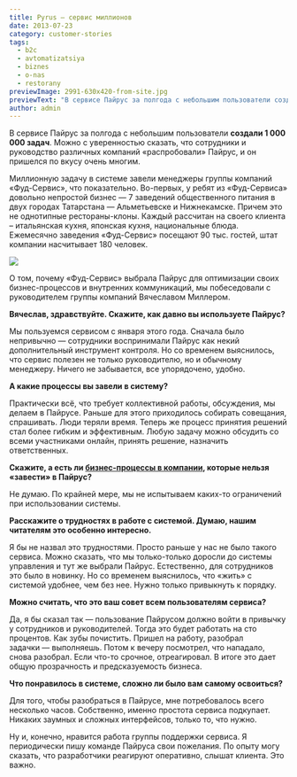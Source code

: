 ```yaml
---
title: Pyrus – сервис миллионов
date: 2013-07-23
category: customer-stories
tags:
  - b2c
  - avtomatizatsiya
  - biznes
  - o-nas
  - restorany
previewImage: 2991-630x420-from-site.jpg
previewText: "В сервисе Пайрус за полгода с небольшим пользователи создали 1 000 000 задач. Можно с уверенностью сказать, что сотрудники и руководство различных компаний «распробовали» Пайрус, и он пришелся по вкусу очень многим."
author: admin
---
```

В сервисе Пайрус за полгода с небольшим пользователи **создали 1 000 000 задач**.  Можно с уверенностью сказать, что сотрудники и руководство различных компаний «распробовали» Пайрус, и он пришелся по вкусу очень многим.

Миллионную задачу в системе завели менеджеры группы компаний «Фуд-Сервис», что показательно. Во-первых, у ребят из «Фуд-Сервиса» довольно непростой бизнес — 7 заведений общественного питания в двух городах Татарстана — Альметьевске и Нижнекамске. Причем это не однотипные рестораны-клоны. Каждый рассчитан на своего клиента – итальянская кухня, японская кухня, национальные блюда. Ежемесячно заведения «Фуд-Сервис» посещают 90 тыс. гостей, штат компании насчитывает 180 человек.

![](1000000photo-219x300.webp)

О том, почему «Фуд-Сервис» выбрала Пайрус для оптимизации своих бизнес-процессов и внутренних коммуникаций, мы побеседовали с руководителем группы компаний Вячеславом Миллером.

**Вячеслав, здравствуйте. Скажите, как давно вы используете Пайрус?**

Мы пользуемся сервисом с января этого года. Сначала было непривычно — сотрудники воспринимали Пайрус как некий дополнительный инструмент контроля. Но со временем выяснилось, что сервис полезен не только руководителю, но и обычному менеджеру. Ничего не забывается, все упорядочено, удобно.

**А какие процессы вы завели в систему?**

Практически всё, что требует коллективной работы, обсуждения, мы делаем в Пайрусе. Раньше для этого приходилось собирать совещания, спрашивать. Люди теряли время. Теперь же процесс принятия решений стал более гибким и эффективным. Любую задачу можно обсудить со всеми участниками онлайн, принять решение, назначить ответственных.

**Скажите, а есть ли [бизнес-процессы в компании](https://pyrus.com/ru/blog/kak-pyrus-vorval…tizatsii-biznesa), которые нельзя «завести» в Пайрус?**

Не думаю. По крайней мере, мы не испытываем каких-то ограничений при использовании системы.

**Расскажите о трудностях в работе с системой. Думаю, нашим читателям это особенно интересно.**

Я бы не назвал это трудностями. Просто раньше у нас не было такого сервиса. Можно сказать, что мы только-только доросли до системы управления и тут же выбрали Пайрус. Естественно, для сотрудников это было в новинку. Но со временем выяснилось, что «жить» с системой удобнее, чем без нее. Нужно только привыкнуть к порядку.

**Можно считать, что это ваш совет всем пользователям сервиса?**

Да, я бы сказал так — пользование Пайрусом должно войти в привычку у сотрудников и руководителей. Тогда это будет работать на сто процентов. Как зубы почистить. Пришел на работу, разобрал задачки — выполняешь. Потом к вечеру посмотрел, что нападало, снова разобрал. Если что-то срочное, отреагировал. В итоге это дает общую прозрачность и предсказуемость бизнеса.

**Что понравилось в системе, сложно ли было вам самому освоиться?**

Для того, чтобы разобраться в Пайрусе, мне потребовалось всего несколько часов. Собственно, именно простота сервиса подкупает. Никаких заумных и сложных интерфейсов, только то, что нужно.

Ну и, конечно, нравится работа группы поддержки сервиса. Я периодически пишу команде Пайруса свои пожелания. По опыту могу сказать, что разработчики реагируют оперативно, слышат клиента. Это важно.